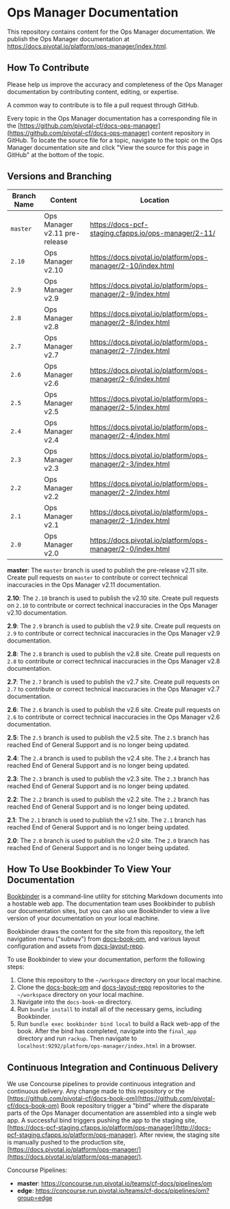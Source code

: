 # Ops Manager Documentation

This repository contains content for the Ops Manager documentation. We publish the Ops Manager documentation at
https://docs.pivotal.io/platform/ops-manager/index.html.

## How To Contribute

Please help us improve the accuracy and completeness of the Ops Manager documentation by contributing content, editing,
or expertise.

A common way to contribute is to file a pull request through GitHub.

Every topic in the Ops Manager documentation has a corresponding file in the
[https://github.com/pivotal-cf/docs-ops-manager](https://github.com/pivotal-cf/docs-ops-manager) content repository in
GitHub. To locate the source file for a topic, navigate to the topic on the Ops Manager documentation site and click "View
the source for this page in GitHub" at the bottom of the topic.

## Versions and Branching

| **Branch Name** | **Content** | **Location** |
|-----------------|-------------|--------------|
| `master` | Ops Manager v2.11 pre-release  | https://docs-pcf-staging.cfapps.io/ops-manager/2-11/ |
| `2.10` | Ops Manager v2.10 | https://docs.pivotal.io/platform/ops-manager/2-10/index.html |
| `2.9` | Ops Manager v2.9  | https://docs.pivotal.io/platform/ops-manager/2-9/index.html |
| `2.8` | Ops Manager v2.8  | https://docs.pivotal.io/platform/ops-manager/2-8/index.html |
| `2.7` | Ops Manager v2.7  | https://docs.pivotal.io/platform/ops-manager/2-7/index.html |
| `2.6` | Ops Manager v2.6  | https://docs.pivotal.io/platform/ops-manager/2-6/index.html |
| `2.5` | Ops Manager v2.5  | https://docs.pivotal.io/platform/ops-manager/2-5/index.html |
| `2.4` | Ops Manager v2.4  | https://docs.pivotal.io/platform/ops-manager/2-4/index.html |
| `2.3` | Ops Manager v2.3  | https://docs.pivotal.io/platform/ops-manager/2-3/index.html |
| `2.2` | Ops Manager v2.2  | https://docs.pivotal.io/platform/ops-manager/2-2/index.html |
| `2.1` | Ops Manager v2.1  | https://docs.pivotal.io/platform/ops-manager/2-1/index.html |
| `2.0` | Ops Manager v2.0  | https://docs.pivotal.io/platform/ops-manager/2-0/index.html |

**master**: The `master` branch is used to publish the pre-release v2.11 site. Create pull requests on `master` to
contribute or correct technical inaccuracies in the Ops Manager v2.11 documentation.

**2.10**: The `2.10` branch is used to publish the v2.10 site. Create pull requests on `2.10` to contribute or
correct technical inaccuracies in the Ops Manager v2.10 documentation.

**2.9**: The `2.9` branch is used to publish the v2.9 site. Create pull requests on `2.9` to contribute or
correct technical inaccuracies in the Ops Manager v2.9 documentation.

**2.8**: The `2.8` branch is used to publish the v2.8 site. Create pull requests on `2.8` to contribute or
correct technical inaccuracies in the Ops Manager v2.8 documentation.

**2.7**: The `2.7` branch is used to publish the v2.7 site. Create pull requests on `2.7` to contribute or
correct technical inaccuracies in the Ops Manager v2.7 documentation.

**2.6**: The `2.6` branch is used to publish the v2.6 site. Create pull requests on `2.6` to contribute or
correct technical inaccuracies in the Ops Manager v2.6 documentation.

**2.5**: The `2.5` branch is used to publish the v2.5 site. The `2.5` branch has reached End of General Support and is
no longer being updated.

**2.4**: The `2.4` branch is used to publish the v2.4 site. The `2.4` branch has reached End of General Support and is
no longer being updated.

**2.3**: The `2.3` branch is used to publish the v2.3 site. The `2.3` branch has reached End of General Support and is
no longer being updated.

**2.2**: The `2.2` branch is used to publish the v2.2 site. The `2.2` branch has reached End of General Support and is
no longer being updated.

**2.1**: The `2.1` branch is used to publish the v2.1 site. The `2.1` branch has reached End of General Support and is
no longer being updated.

**2.0**: The `2.0` branch is used to publish the v2.0 site. The `2.0` branch has reached End of General Support and is
no longer being updated.

## How To Use Bookbinder To View Your Documentation

[Bookbinder](https://github.com/pivotal-cf/bookbinder/blob/master/README.md) is a command-line
utility for stitching Markdown documents into a hostable web app. The documentation team uses
Bookbinder to publish our documentation sites, but you can also use Bookbinder to view a live
version of your documentation on your local machine.

Bookbinder draws the content for the site from this repository, the left navigation menu ("subnav")
from [docs-book-om](https://github.com/pivotal-cf/docs-book-om), and various layout
configuration and assets from [docs-layout-repo](https://github.com/pivotal-cf/docs-layout-repo).

To use Bookbinder to view your documentation, perform the following steps:

1. Clone this repository to the `~/workspace` directory on your local machine.
1. Clone the [docs-book-om](https://github.com/pivotal-cf/docs-book-om) and
[docs-layout-repo](https://github.com/pivotal-cf/docs-layout-repo) repositories to the `~/workspace` directory on your
local machine.
1. Navigate into the `docs-book-om` directory.
1. Run `bundle install` to install all of the necessary gems, including Bookbinder.
1. Run `bundle exec bookbinder bind local` to build a Rack web-app of the book. After the bind has completed, navigate
into the `final_app` directory and run `rackup`. Then navigate to `localhost:9292/platform/ops-manager/index.html` in a
browser.

## Continuous Integration and Continuous Delivery

We use Concourse pipelines to provide continuous integration and continuous delivery. Any change made to this repository
or the [https://github.com/pivotal-cf/docs-book-om](https://github.com/pivotal-cf/docs-book-om) Book repository trigger a
"bind" where the disparate parts of the Ops Manager documentation are assembled into a single web app. A successful bind
triggers pushing the app to the staging site,
[https://docs-pcf-staging.cfapps.io/platform/ops-manager](http://docs-pcf-staging.cfapps.io/platform/ops-manager). After
review, the staging site is manually pushed to the production site,
[https://docs.pivotal.io/platform/ops-manager/](https://docs.pivotal.io/platform/ops-manager/).

Concourse Pipelines:

* **master**: https://concourse.run.pivotal.io/teams/cf-docs/pipelines/om
* **edge**: https://concourse.run.pivotal.io/teams/cf-docs/pipelines/om?group=edge
